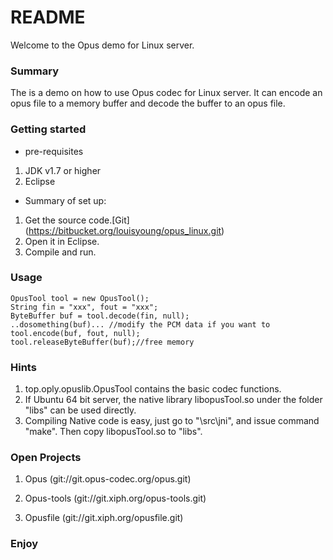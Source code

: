 # README #

Welcome to the Opus demo for Linux server.

### Summary ###

The is a demo on how to use Opus codec for Linux server. It can encode an opus file to a memory buffer and decode the buffer to an opus file.  


### Getting started ###

* pre-requisites  

1. JDK v1.7 or higher  
2. Eclipse

* Summary of set up:

1. Get the source code.[Git] (https://bitbucket.org/louisyoung/opus_linux.git)  
2. Open it in Eclipse. 
3. Compile and run.  

### Usage ###

```
OpusTool tool = new OpusTool();
String fin = "xxx", fout = "xxx";
ByteBuffer buf = tool.decode(fin, null);
..dosomething(buf)... //modify the PCM data if you want to
tool.encode(buf, fout, null);    
tool.releaseByteBuffer(buf);//free memory
```

### Hints ###

1. top.oply.opuslib.OpusTool contains the basic codec functions.
2. If Ubuntu 64 bit server, the native library libopusTool.so under the folder "libs" can be used directly.
3. Compiling Native code is easy, just go to "\src\jni", and issue command "make". Then copy  libopusTool.so to "libs".  

### Open Projects ###

1. Opus (git://git.opus-codec.org/opus.git)

2. Opus-tools (git://git.xiph.org/opus-tools.git)

3. Opusfile (git://git.xiph.org/opusfile.git)

### Enjoy ###